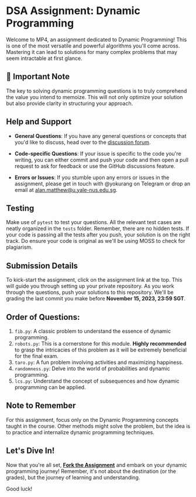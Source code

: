 # DSA Assignment: Dynamic Programming

Welcome to MP4, an assignment dedicated to Dynamic Programming! This is one of the most versatile and powerful algorithms you'll come across. Mastering it can lead to solutions for many complex problems that may seem intractable at first glance.

## 📌 Important Note
The key to solving dynamic programming questions is to truly comprehend the value you intend to memoize. This will not only optimize your solution but also provide clarity in structuring your approach.

## Help and Support

- **General Questions**: If you have any general questions or concepts that you'd like to discuss, head over to the [discussion forum](https://github.com/orgs/ysc2229-s1-23/discussions).

- **Code-specific Questions**: If your issue is specific to the code you're writing, you can either commit and push your code and then open a pull request to ask for feedback or use the GitHub discussions feature. 

- **Errors or Issues**: If you stumble upon any errors or issues in the assignment, please get in touch with @yokurang on Telegram or drop an email at <alan.matthew@u.yale-nus.edu.sg>.

## Testing

Make use of `pytest` to test your questions. All the relevant test cases are neatly organized in the `tests` folder. Remember, there are no hidden tests. If your code is passing all the tests after you push, your solution is on the right track. Do ensure your code is original as we'll be using MOSS to check for plagiarism.

## Submission Details

To kick-start the assignment, click on the assignment link at the top. This will guide you through setting up your private repository. As you work through the questions, push your solutions to this repository. We'll be grading the last commit you make before **November 15, 2023, 23:59 SGT**.

## Order of Questions:

1. `fib.py`: A classic problem to understand the essence of dynamic programming.
2. `robots.py`: This is a cornerstone for this module. **Highly recommended** to grasp the intricacies of this problem as it will be extremely beneficial for the final exam.
3. `taro.py`: A fun problem involving activities and maximizing happiness.
4. `randomness.py`: Delve into the world of probabilities and dynamic programming.
5. `lcs.py`: Understand the concept of subsequences and how dynamic programming can be applied.

## Note to Remember

For this assignment, focus only on the Dynamic Programming concepts taught in the course. Other methods might solve the problem, but the idea is to practice and internalize dynamic programming techniques.

## Let's Dive In!

Now that you're all set, [**Fork the Assignment**](https://classroom.github.com/a/S4E3owi4) and embark on your dynamic programming journey! Remember, it's not about the destination (or the grades), but the journey of learning and understanding.

Good luck!
